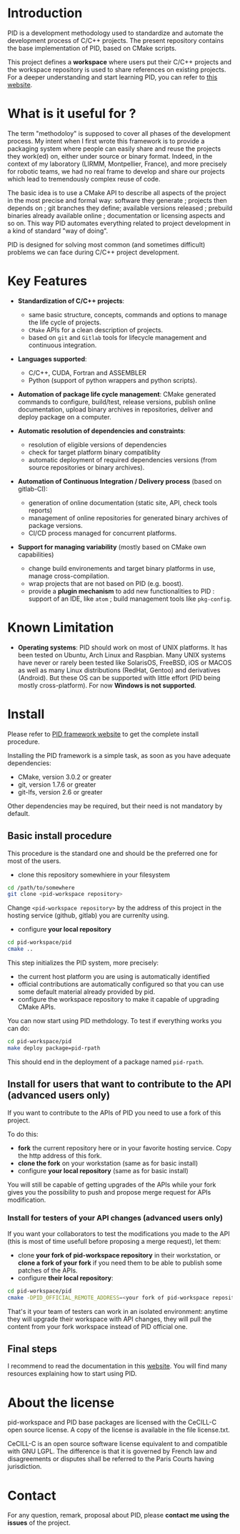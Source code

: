 # Introduction

PID is a development methodology used to standardize and automate the development process of C/C++ projects. The present repository contains the base implementation of PID, based on CMake scripts.

This project defines a **workspace** where users put their C/C++ projects and the workspace repository is used to share references on existing projects. For a deeper understanding and start learning PID, you can refer to [this website](http://pid.lirmm.net/pid-framework).

# What is it useful for ?

The term "methodoloy" is supposed to cover all phases of the development process. My intent when I first wrote this framework is to provide a packaging system where people can easily share and reuse the projects they work(ed) on, either under source or binary format. Indeed, in the context of my laboratory (LIRMM, Montpellier, France), and more precisely for robotic teams, we had no real frame to develop and share our projects which lead to tremendously complex reuse of code.

The basic idea is to use a CMake API to describe all aspects of the project in the most precise and formal way: software they generate ; projects then depends on ; git branches they define; available versions released ; prebuild binaries already available online ; documentation or licensing aspects and so on. This way PID automates everything related to project development in a kind of standard "way of doing".

PID is designed for solving most common (and sometimes difficult) problems we can face during C/C++ project development.

# Key Features

+ **Standardization of C/C++ projects**:
   - same basic structure, concepts, commands and options to manage the life cycle of projects.  
   - `CMake` APIs for a clean description of projects.
   - based on `git` and `Gitlab` tools for lifecycle management and continuous integration.

+ **Languages supported**:
   - C/C++, CUDA, Fortran and ASSEMBLER
   - Python (support of python wrappers and python scripts).

+ **Automation of package life cycle management**: CMake generated commands to configure, build/test, release versions, publish online documentation, upload binary archives in repositories, deliver and deploy package on a computer.

+ **Automatic resolution of dependencies and constraints**:
  - resolution of eligible versions of dependencies
  - check for target platform binary compatiblity
  - automatic deployment of required dependencies versions (from source repositories or binary archives).

+ **Automation of Continuous Integration / Delivery process** (based on gitlab-CI):
  - generation of online documentation (static site, API, check tools reports)
  - management of online repositories for generated binary archives of package versions.
  - CI/CD process managed for concurrent platforms.

+ **Support for managing variability** (mostly based on CMake own capabilities)
   - change build environements and target binary platforms in use, manage cross-compilation.
   - wrap projects that are not based on PID (e.g. boost).
   - provide a **plugin mechanism** to add new functionalities to PID : support of an IDE, like `atom` ; build management tools like `pkg-config`.


# Known Limitation

 + **Operating systems**: PID should work on most of UNIX platforms. It has been tested on Ubuntu, Arch Linux and Raspbian. Many UNIX systems have never or rarely been tested like SolarisOS, FreeBSD, iOS or MACOS as well as many Linux distributions (RedHat, Gentoo) and derivatives (Android). But these OS can be supported with little effort (PID being mostly cross-platform). For now **Windows is not supported**.

# Install

Please refer to [PID framework website](http://pid.lirmm.net/pid-framework) to get the complete install procedure.

Installing the PID framework is a simple task, as soon as you have adequate dependencies:

- CMake, version 3.0.2 or greater
- git, version 1.7.6 or greater
- git-lfs, version 2.6 or greater

Other dependencies may be required, but their need is not mandatory by default.

## Basic install procedure  

This procedure is the standard one and should be the preferred one for most of the users.

+ clone this repository somewhiere in your filesystem

```bash
cd /path/to/somewhere
git clone <pid-workspace repository>
```
Change `<pid-workspace repository>` by the address of this project in the hosting service (github, gitlab) you are currenlty using.

+ configure **your local repository**

```bash
cd pid-workspace/pid
cmake ..
```

This step initializes the PID system, more precisely:
+ the current host platform you are using is automatically identified
+ official contributions are automatically configured so that you can use some default material already provided by pid.
+ configure the workspace repository to make it capable of upgrading CMake APIs.  

You can now start using PID methdology. To test if everything works you can do:

```bash
cd pid-workspace/pid
make deploy package=pid-rpath
```

This should end in the deployment of a package named `pid-rpath`.

## Install for users that want to contribute to the API (advanced users only)

If you want to contribute to the APIs of PID you need to use a fork of this project.

To do this:

+ **fork** the current repository here or in your favorite hosting service. Copy the http address of this fork.
+ **clone the fork** on your workstation (same as for basic install)
+ configure **your local repository** (same as for basic install)

You will still be capable of getting upgrades of the APIs while your fork gives you the possibility to push and propose merge request for APIs modification.

### Install for testers of your API changes (advanced users only)

If you want your collaborators to test the modifications you made to the API (this is most of time usefull before proposing a merge request), let them:

+ clone **your fork of pid-workspace repository** in their workstation, or **clone a fork of your fork** if you need them to be able to publish some patches of the APIs.
+ configure **their local repository**:

```bash
cd pid-workspace/pid
cmake -DPID_OFFICIAL_REMOTE_ADDRESS=<your fork of pid-workspace repository> ..
```

That's it your team of testers can work in an isolated environment: anytime they will upgrade their workspace with API changes, they will pull the content from your fork workspace instead of PID official one.

## Final steps

I recommend to read the documentation in this [website](http://pid.lirmm.net/pid-framework). You will find many resources explaining how to start using PID.

# About the license

pid-workspace and PID base packages are licensed with the CeCILL-C open source license. A copy of the license is available in the file license.txt.

CeCILL-C is an open source software license equivalent to and compatible with GNU LGPL. The difference is that it is governed by French law and disagreements or disputes shall be referred to the Paris Courts having jurisdiction.

# Contact

For any question, remark, proposal about PID, please **contact me using the issues** of the project.
